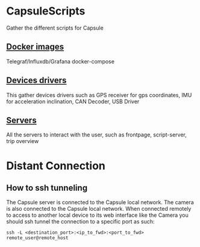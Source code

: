 # CapsuleScripts
Gather the different scripts for Capsule

## [Docker images](dockers/README.md)
Telegraf/Influxdb/Grafana docker-compose

## [Devices drivers](devices_driver/README.md)
This gather devices drivers such as GPS receiver for gps coordinates, IMU for acceleration inclination, CAN Decoder, USB Driver 

## [Servers](servers/README.md)
All the servers to interact with the user, such as frontpage, script-server, trip overview

# Distant Connection
## How to ssh tunneling
The Capsule server is connected to the Capsule local network. The camera is also connected to the Capsule local network. When connected remotely to access to another local device to its web interface like the Camera you should ssh tunnel the connection to a specific port as such:
```
ssh -L <destination_port>:<ip_to_fwd>:<port_to_fwd> remote_user@remote_host
```